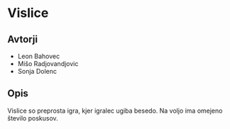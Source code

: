 # Vislice

## Avtorji

* Leon Bahovec
* Mišo Radjovandjovic
* Sonja Dolenc

## Opis

Vislice so preprosta igra, kjer igralec ugiba besedo. 
Na voljo ima omejeno število poskusov.
